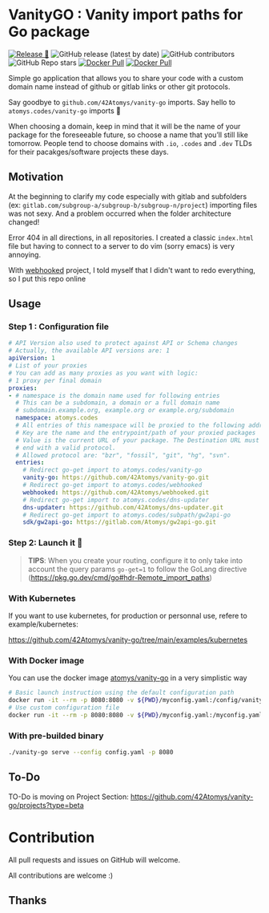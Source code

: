 # VanityGO : Vanity import paths for Go package

[![Release 🎉](https://github.com/42Atomys/vanity-go/actions/workflows/release.yaml/badge.svg)](https://github.com/42Atomys/vanity-go/actions/workflows/release.yaml)
![GitHub release (latest by date)](https://img.shields.io/github/v/release/42atomys/vanity-go?label=last%20release)
![GitHub contributors](https://img.shields.io/github/contributors/42Atomys/vanity-go?color=blueviolet)
![GitHub Repo stars](https://img.shields.io/github/stars/42atomys/vanity-go?color=blueviolet)
[![Docker Pull](https://img.shields.io/docker/pulls/atomys/vanity-go)](https://hub.docker.com/r/atomys/vanity-go)
[![Docker Pull](https://img.shields.io/docker/image-size/atomys/vanity-go)](https://hub.docker.com/r/atomys/vanity-go)

Simple go application that allows you to share your code with a custom domain name instead of github or gitlab links or other git protocols.

Say goodbye to `github.com/42Atomys/vanity-go` imports. Say hello to `atomys.codes/vanity-go` imports 🎉


When choosing a domain, keep in mind that it will be the name of your package for the foreseeable future, so choose a name that you’ll still like tomorrow.
People tend to choose domains with `.io`, `.codes` and `.dev` TLDs for their pacakges/software projects these days.

## Motivation

At the beginning to clarify my code especially with gitlab and subfolders (ex: `gitlab.com/subgroup-a/subgroup-b/subgroup-n/project`) importing files was not sexy. And a problem occurred when the folder architecture changed!

Error 404 in all directions, in all repositories. I created a classic `index.html` file but having to connect to a server to do vim (sorry emacs) is very annoying.

With [webhooked](https://github.com/42Atomys/webhooked) project, I told myself that I didn't want to redo everything, so I put this repo online

## Usage

### Step 1 : Configuration file
```yaml
# API Version also used to protect against API or Schema changes
# Actually, the available API versions are: 1
apiVersion: 1
# List of your proxies
# You can add as many proxies as you want with logic:
# 1 proxy per final domain
proxies:
- # namespace is the domain name used for following entries
  # This can be a subdomain, a domain or a full domain name
  # subdomain.example.org, example.org or example.org/subdomain
  namespace: atomys.codes
  # All entries of this namespace will be proxied to the following address
  # Key are the name and the entrypoint/path of your proxied packages
  # Value is the current URL of your package. The Destination URL must
  # end with a valid protocol.
  # Allowed protocol are: "bzr", "fossil", "git", "hg", "svn".
  entries:
    # Redirect go-get import to atomys.codes/vanity-go
    vanity-go: https://github.com/42Atomys/vanity-go.git
    # Redirect go-get import to atomys.codes/webhooked
    webhooked: https://github.com/42Atomys/webhooked.git
    # Redirect go-get import to atomys.codes/dns-updater
    dns-updater: https://github.com/42Atomys/dns-updater.git
    # Redirect go-get import to atomys.codes/subpath/gw2api-go
    sdk/gw2api-go: https://gitlab.com/Atomys/gw2api-go.git
```

### Step 2: Launch it 🚀

> **TIPS**: When you create your routing, configure it to only take into account the query params `go-get=1` to follow the GoLang directive (https://pkg.go.dev/cmd/go#hdr-Remote_import_paths)

### With Kubernetes

If you want to use kubernetes, for production or personnal use, refere to example/kubernetes:

https://github.com/42Atomys/vanity-go/tree/main/examples/kubernetes


### With Docker image

You can use the docker image [atomys/vanity-go](https://hub.docker.com/r/atomys/vanity-go) in a very simplistic way

```sh
# Basic launch instruction using the default configuration path
docker run -it --rm -p 8080:8080 -v ${PWD}/myconfig.yaml:/config/vanity.yaml atomys/vanity-go:latest
# Use custom configuration file
docker run -it --rm -p 8080:8080 -v ${PWD}/myconfig.yaml:/myconfig.yaml atomys/vanity-go:latest serve --config /myconfig.yaml
```

### With pre-builded binary

```sh
./vanity-go serve --config config.yaml -p 8080
```

## To-Do

TO-Do is moving on Project Section: https://github.com/42Atomys/vanity-go/projects?type=beta

# Contribution

All pull requests and issues on GitHub will welcome.

All contributions are welcome :)

## Thanks
